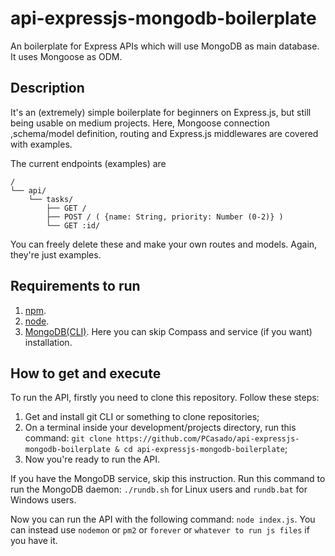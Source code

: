 # api-expressjs-mongodb-boilerplate
An boilerplate for Express APIs which will use MongoDB as main database. It uses Mongoose as ODM.

## Description
It's an (extremely) simple boilerplate for beginners on Express.js, but still being usable on medium projects. Here, Mongoose connection ,schema/model definition, routing and Express.js middlewares are covered with examples.

The current endpoints (examples) are

```
/
└── api/
    └── tasks/
        ├── GET /
        ├── POST / ( {name: String, priority: Number (0-2)} )
        └── GET :id/
```

You can freely delete these and make your own routes and models. Again, they're just examples.

## Requirements to run
1. [npm](https://www.npmjs.com/get-npm).
2. [node](https://nodejs.org/en/download/).
3. [MongoDB(CLI)](https://docs.mongodb.com/manual/administration/install-community/). Here you can skip Compass and service (if you want) installation.

## How to get and execute
To run the API, firstly you need to clone this repository. Follow these steps:

1. Get and install git CLI or something to clone repositories;
2. On a terminal inside your development/projects directory, run this command: `git clone https://github.com/PCasado/api-expressjs-mongodb-boilerplate & cd api-expressjs-mongodb-boilerplate`;
3. Now you're ready to run the API.

If you have the MongoDB service, skip this instruction. Run this command to run the MongoDB daemon: `./rundb.sh` for Linux users and `rundb.bat` for Windows users.

Now you can run the API with the following command: `node index.js`. You can instead use `nodemon` or `pm2` or `forever` or `whatever to run js files` if you have it.


